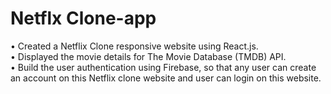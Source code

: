 # Netflx Clone-app 
• Created a Netflix Clone responsive website using React.js. <br/>
• Displayed the movie details for The Movie Database (TMDB) API. <br/>
• Build the user authentication using Firebase, so that any user can create an account on this Netflix clone 
website and user can login on this website.
